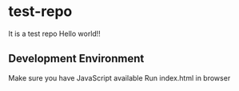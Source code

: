# test-repo
It is a test repo
Hello world!!
## Development Environment

Make sure you have JavaScript available
Run index.html in browser
